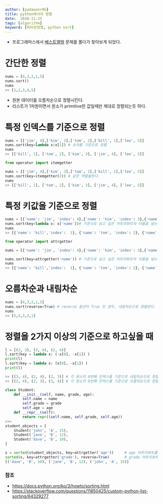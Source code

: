 ```yaml
---
author: [padawanr0k]
title: python에서의 정렬
date:  2020-11-25
tags: [algorithm]
keyword: [파이썬정렬, python sort]
---
```

- 프로그래머스에서 [베스트앨범](https://programmers.co.kr/learn/courses/30/lessons/42579) 문제를 풀다가 찾아보게 되었다.


# 간단한 정렬
```python
nums = [4,3,2,1,5]
nums.sort()
nums
>> [1,2,3,4,5]
```
- 원본 데이터를 오름차순으로 정렬시킨다.
- 리스트가 1차원이면서 원소가 primitive한 값일때만 제대로 정렬되는듯 하다.

# 특정 인덱스를 기준으로 정렬
```python
nums = [['jim', 4],['kim', 3],['tom', 2],['bill', 1],['lee', 5]]
nums.sort(key=lambda x:x[1]) # 숫자를 기준으로 정렬
nums
>> [['bill', 1], ['tom', 2], ['kim', 3], ['jim', 4], ['lee', 5]]
```

```python
from operator import itemgetter

nums = [['jim', 4],['kim', 3],['tom', 2],['bill', 1],['lee', 5]]
nums.sort(key=itemgetter(2)) # 같은 역할을한다.
nums
>> [['bill', 1], ['tom', 2], ['kim', 3], ['jim', 4], ['lee', 5]]
```


# 특정 키값을 기준으로 정렬
```python
nums = [{'name': 'jim', 'index': 4},{'name': 'kim', 'index': 3},{'name': 'tom', 'index': 2},{'name': 'bill','index':  1},{'name': 'lee', 'index': 5}]
nums.sort(key=lambda x: x['name'])# 기준으로 삼고 싶은 어트리뷰트의 이름을 넣는다.
nums
>> [{'name': 'bill','index':  1}, {'name': 'tom', 'index': 2}, {'name': 'kim', 'index': 3}, {'name': 'jim', 'index': 4}, {'name': 'lee', 'index': 5}]
```

```python
from operator import attrgetter

nums = [{'name': 'jim', 'index': 4},{'name': 'kim', 'index': 3},{'name': 'tom', 'index': 2},{'name': 'bill','index':  1},{'name': 'lee', 'index': 5}]

nums.sort(key=attrgetter('name')) # 기준으로 삼고 싶은 어트리뷰트의 이름을 넣는다.
nums
>> [{'name': 'bill','index':  1}, {'name': 'tom', 'index': 2}, {'name': 'kim', 'index': 3}, {'name': 'jim', 'index': 4}, {'name': 'lee', 'index': 5}]
```

# 오름차순과 내림차순
```python
nums = [4,3,2,1,5]
nums.sort(reverse=True) # reverse 옵션이 True 인 경우, 내림차순으로 정렬된다.
nums
>> [5,4,3,2,1]
```

# 정렬을 2가지 이상의 기준으로 하고싶을 때
```python
l = [(2, 3), (3, 4), (2, 4)]
l.sort(key = lambda x: (-x[0], -x[1]) )
print(l)
l.sort(key = lambda x: (x[0], -x[1]) )
print(l)

>> [(3, 4), (2, 4), (2, 3)] # 각 원소의 0번째 인덱스를 기준으로 내림차순으로 정렬한 후 1번째 인덱스를 기준으로 내림차순하여 2차정렬
>> [(2, 4), (2, 3), (3, 4)] # 각 원소의 0번째 인덱스를 기준으로 오름차순으로 정렬한 후, 1번째 인덱스를 기준으로 내림차순하여 2차정렬
```


```python
class Student:
    def __init__(self, name, grade, age):
        self.name = name
        self.grade = grade
        self.age = age
    def __repr__(self):
        return repr((self.name, self.grade, self.age))
>>>
student_objects = [
    Student('john', 'A', 15),
    Student('jane', 'B', 12),
    Student('dave', 'B', 10),
]

s = sorted(student_objects, key=attrgetter('age'))     # age 어트리뷰트롤 오름차순으로 정렬한 후
sorted(s, key=attrgetter('grade'), reverse=True)       # grade 어트리뷰트를 기준으로 내림차순 2차 정렬
[('dave', 'B', 10), ('jane', 'B', 12), ('john', 'A', 15)]
```

### 참조
- https://docs.python.org/ko/3/howto/sorting.html
- https://stackoverflow.com/questions/11850425/custom-python-list-sorting/64329277